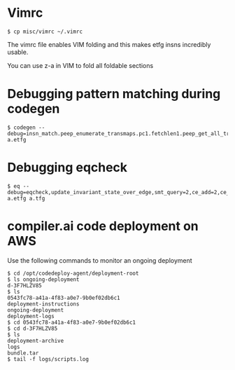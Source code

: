 # Vimrc

```
$ cp misc/vimrc ~/.vimrc
```
The vimrc file enables VIM folding and this makes etfg insns incredibly usable.

You can use z-a in VIM to fold all foldable sections


# Debugging pattern matching during codegen

```
$ codegen --debug=insn_match.peep_enumerate_transmaps.pc1.fetchlen1.peep_get_all_trans=2 a.etfg
```

# Debugging eqcheck

```
$ eq --debug=eqcheck,update_invariant_state_over_edge,smt_query=2,ce_add=2,ce_translate=2 a.etfg a.tfg
```

# compiler.ai code deployment on AWS

Use the following commands to monitor an ongoing deployment
```
$ cd /opt/codedeploy-agent/deployment-root
$ ls ongoing-deployment
d-3F7HLZV85
$ ls
0543fc78-a41a-4f83-a0e7-9b0ef02db6c1
deployment-instructions
ongoing-deployment
deployment-logs
$ cd 0543fc78-a41a-4f83-a0e7-9b0ef02db6c1
$ cd d-3F7HLZV85
$ ls
deployment-archive
logs
bundle.tar
$ tail -f logs/scripts.log
```
